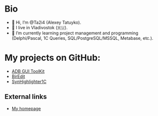# Bio
- 👋 Hi, I’m @Ta2i4 (Alexey Tatuyko).
- 👀 I live in Vladivostok (:ru:).
- 🌱 I’m currently learning project management and programming (Delphi/Pascal, 1C Queries, SQL/PostgreSQL/MSSQL, Metabase, etc.).


# My projects on GitHub:
- [ADB GUI ToolKit](https://github.com/Ta2i4/adb-gui-toolkit)
- [BirEdit](https://github.com/Ta2i4/BirEdit)
- [SynHighlighter1C](https://github.com/Ta2i4/SynHighlighter1C)


## External links
- [My homepage](https://ta2i4.ru/)
